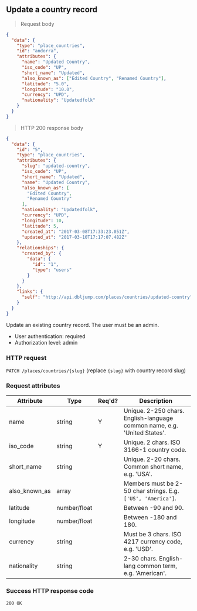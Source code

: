 ## Update a country record

> Request body

```JSON
{
  "data": {
    "type": "place_countries",
    "id": "andorra",
    "attributes": {
      "name": "Updated Country",
      "iso_code": "UP",
      "short_name": "Updated",
      "also_known_as": ["Edited Country", "Renamed Country"],
      "latitude": "5.0",
      "longitude": "10.0",
      "currency": "UPD",
      "nationality": "Updatedfolk"
    }
  }
}
```

> HTTP 200 response body

```JSON
{
  "data": {
    "id": "5",
    "type": "place_countries",
    "attributes": {
      "slug": "updated-country",
      "iso_code": "UP",
      "short_name": "Updated",
      "name": "Updated Country",
      "also_known_as": [
        "Edited Country",
        "Renamed Country"
      ],
      "nationality": "Updatedfolk",
      "currency": "UPD",
      "longitude": 10,
      "latitude": 5,
      "created_at": "2017-03-08T17:33:23.051Z",
      "updated_at": "2017-03-10T17:17:07.482Z"
    },
    "relationships": {
      "created_by": {
        "data": {
          "id": "1",
          "type": "users"
        }
      }
    },
    "links": {
      "self": "http://api.dbljump.com/places/countries/updated-country"
    }
  }
}
```

Update an existing country record. The user must be an admin.

* User authentication: required
* Authorization level: admin

### HTTP request

`PATCH /places/countries/{slug}` (replace `{slug}` with country record slug)

### Request attributes

Attribute | Type | Req'd? | Description
--------- | ---- | ------ | -----------
name | string | Y | Unique. 2-250 chars. English-language common name, e.g. 'United States'.
iso_code | string | Y | Unique. 2 chars. ISO 3166-1 country code.
short_name | string | | Unique. 2-20 chars. Common short name, e.g. 'USA'.
also_known_as | array | | Members must be 2-50 char strings. E.g. `['US', 'America']`.
latitude | number/float | | Between -90 and 90.
longitude | number/float | | Between -180 and 180.
currency | string | | Must be 3 chars. ISO 4217 currency code, e.g. 'USD'.
nationality | string | | 2-30 chars. English-lang common term, e.g. 'American'.

### Success HTTP response code

`200 OK`
